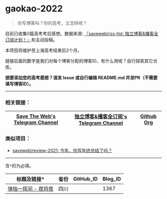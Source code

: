 # gaokao-2022

> 你写博客吗？你的高考，又怎样呢？

目前已收集0篇高考考后感想。数据来源: [『saveweb/rss-list: 独立博客&播客全订阅计划！』](https://github.com/saveweb/rss-list)和主动投稿。

本项目将维护至上海高考结束后2个月。

链接后面的数字是我们对每个博客分配的博客ID，有什么用呢？自行探索其它仓库。

**想要添加您的高考感想？请发 Issue 或自行编辑 README.md 并发PR（不需要填写博客ID）。**

---

### 相关链接：
| [Save The Web's Telegram Channel](https://t.me/saveweb) | [独立博客&播客全订阅's Telegram Channel](https://t.me/blogrsslist) | [Github Org](https://github.com/saveweb) |
| --- | --- | --- |

### 类似项目：
- [saveweb/review-2021: 今年，你写年终总结了吗？](https://github.com/saveweb/review-2021)

---

含`*`的为必填。

| 标题及链接* | 省份 | GitHub_ID | Blog_ID |
| ---------------------- | ----- | ------ | ------ |
| [弹指一挥间 - 夜将夜](https://yejiangye.com/archives/77/) | 四川 | | 1367 |

